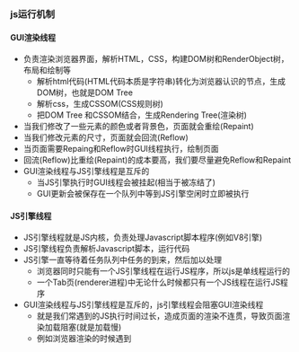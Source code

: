 ### js运行机制

#### GUI渲染线程
* 负责渲染浏览器界面，解析HTML，CSS，构建DOM树和RenderObject树，布局和绘制等
    * 解析html代码(HTML代码本质是字符串)转化为浏览器认识的节点，生成DOM树，也就是DOM Tree
    * 解析css，生成CSSOM(CSS规则树)
    * 把DOM Tree 和CSSOM结合，生成Rendering Tree(渲染树)
* 当我们修改了一些元素的颜色或者背景色，页面就会重绘(Repaint)
* 当我们修改元素的尺寸，页面就会回流(Reflow)
* 当页面需要Repaing和Reflow时GUI线程执行，绘制页面
* 回流(Reflow)比重绘(Repaint)的成本要高，我们要尽量避免Reflow和Repaint
* GUI渲染线程与JS引擎线程是互斥的
    * 当JS引擎执行时GUI线程会被挂起(相当于被冻结了)
    * GUI更新会被保存在一个队列中等到JS引擎空闲时立即被执行

#### JS引擎线程
* JS引擎线程就是JS内核，负责处理Javascript脚本程序(例如V8引擎)
* JS引擎线程负责解析Javascript脚本，运行代码
* JS引擎一直等待着任务队列中任务的到来，然后加以处理
    * 浏览器同时只能有一个JS引擎线程在运行JS程序，所以js是单线程运行的
    * 一个Tab页(renderer进程)中无论什么时候都只有一个JS线程在运行JS程序
* GUI渲染线程与JS引擎线程是互斥的，js引擎线程会阻塞GUI渲染线程
    * 就是我们常遇到的JS执行时间过长，造成页面的渲染不连贯，导致页面渲染加载阻塞(就是加载慢)
    * 例如浏览器渲染的时候遇到<script>标签，就会停止GUI的渲染，然后js引擎线程开始工作，执行里面的js代码，等js执行完毕，js引擎线程停止工作，GUI继续渲染下面的内容。所以如果js执行时间太长就会造成页面卡顿的情况

#### 宏任务
* 主代码块
* setTimeout
* setInterval
* setImmediate ()-Node
* requestAnimationFrame ()-浏览器

#### 微任务
* process.nextTick ()-Node
* Promise.then() //async/await类似
* catch
* finally
* Object.observe
* MutationObserver

#### Event Loop 流程
![](/assets/js-brief.png)
![](/assets/js.jpg)

注意：
1. 宏任务 -> 微任务 -> GUI渲染 -> [宏任务 -> ...]
2. 宏任务整体存入任务队列，不用马上拆分


###例子：
```js
function test() {
  console.log(1)
  setTimeout(function () { 	// timer1
    console.log(2)
  }, 1000)
}

test();

setTimeout(function () { 		// timer2
  console.log(3)
})

new Promise(function (resolve) {
  console.log(4)
  setTimeout(function () { 	// timer3
    console.log(5)
  }, 100)
  resolve()
}).then(function () {
  setTimeout(function () { 	// timer4
    console.log(6)
  }, 0)
  console.log(7)
})

console.log(8)

//1，4，8，7，3，6，5，2
```
```js
console.log('1');

setTimeout(function () {                   //timer1
    console.log('2');
    process.nextTick(function () {
        console.log('3');
    })
    new Promise(function (resolve) {
        console.log('4');
        resolve();
    }).then(function () {
        console.log('5')
    })
})
process.nextTick(function () {
    console.log('6');
})
new Promise(function (resolve) {
    console.log('7');
    resolve();
}).then(function () {
    console.log('8')
})

setTimeout(function () {                //timer2
    console.log('9');
    process.nextTick(function () {
        console.log('10');
    })
    new Promise(function (resolve) {
        console.log('11');
        resolve();
    }).then(function () {
        console.log('12')
    })
})

// 1 7 6 8 2 4  3 5 9 11 10 12
```



